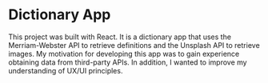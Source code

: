 # Dictionary App

This project was built with React. It is a dictionary app that uses the Merriam-Webster API to retrieve definitions and the Unsplash API to retrieve images. My motivation for developing this app was to gain experience obtaining data from third-party APIs. In addition, I wanted to improve my understanding of UX/UI principles.
